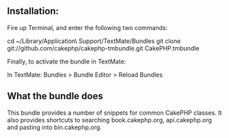 ## Installation:

Fire up Terminal, and enter the following two commands:

cd ~/Library/Application\ Support/TextMate/Bundles
git clone git://github.com/cakephp/cakephp-tmbundle.git CakePHP.tmbundle

Finally, to activate the bundle in TextMate:

In TextMate: Bundles > Bundle Editor > Reload Bundles

## What the bundle does

This bundle provides a number of snippets for common CakePHP classes.  It also provides shortcuts to searching book.cakephp.org, api.cakephp.org and pasting into bin.cakephp.org.
